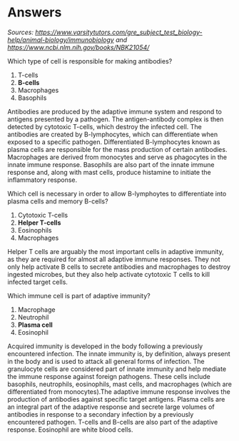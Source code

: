 # Answers

_Sources: <https://www.varsitytutors.com/gre_subject_test_biology-help/animal-biology/immunobiology> and <https://www.ncbi.nlm.nih.gov/books/NBK21054/>_

Which type of cell is responsible for making antibodies?

1. T-cells
1. **B-cells**
1. Macrophages
1. Basophils

Antibodies are produced by the adaptive immune system and respond to antigens presented by a pathogen. The antigen-antibody complex is then detected by cytotoxic T-cells, which destroy the infected cell. The antibodies are created by B-lymphocytes, which can differentiate when exposed to a specific pathogen. Differentiated B-lymphocytes known as plasma cells are responsible for the mass production of certain antibodies. Macrophages are derived from monocytes and serve as phagocytes in the innate immune response. Basophils are also part of the innate immune response and, along with mast cells, produce histamine to initiate the inflammatory response.

Which cell is necessary in order to allow B-lymphoytes to differentiate into plasma cells and memory B-cells? 

1. Cytotoxic T-cells
1. **Helper T-cells**
1. Eosinophils
1. Macrophages

Helper T cells are arguably the most important cells in adaptive immunity, as they are required for almost all adaptive immune responses. They not only help activate B cells to secrete antibodies and macrophages to destroy ingested microbes, but they also help activate cytotoxic T cells to kill infected target cells. 

<div style="break-after:page"></div>


Which immune cell is part of adaptive immunity?

1. Macrophage
1. Neutrophil
1. **Plasma cell**
1. Eosinophil

Acquired immunity is developed in the body following a previously encountered infection. The innate immunity is, by definition, always present in the body and is used to attack all general forms of infection. The granulocyte cells are considered part of innate immunity and help mediate the immune response against foreign pathogens. These cells include basophils, neutrophils, eosinophils, mast cells, and macrophages (which are differentiated from monocytes).The adaptive immune response involves the production of antibodies against specific target antigens. Plasma cells are an integral part of the adaptive response and secrete large volumes of antibodies in response to a secondary infection by a previously encountered pathogen. T-cells and B-cells are also part of the adaptive response. Eosinophil are white blood cells. 




